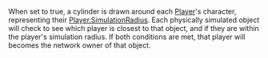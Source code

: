 When set to true, a cylinder is drawn around each [Player](https://create.roblox.com/docs/reference/engine/classes/Player)'s character,
representing their [Player.SimulationRadius](https://create.roblox.com/docs/reference/engine/classes/Player#SimulationRadius). Each physically simulated
object will check to see which player is closest to that object, and if
they are within the player's simulation radius. If both conditions are
met, that player will becomes the network owner of that object.